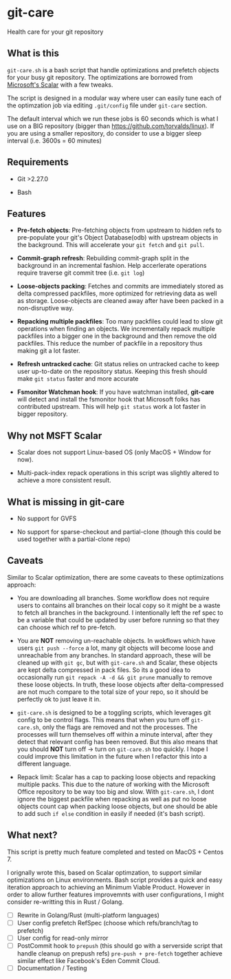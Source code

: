 # git-care

Health care for your git repository

## What is this

`git-care.sh` is a bash script that handle optimizations and prefetch objects for your busy git repository.
The optimizations are borrowed from [Microsoft's Scalar](https://github.com/microsoft/scalar/) with a few tweaks.

The script is designed in a modular way where user can easily tune each of the optimzation job via editing `.git/config` file under `git-care` section.

The default interval which we run these jobs is 60 seconds which is what I use on a BIG repository (bigger than https://github.com/torvalds/linux). If you are using a smaller repository, do consider to use a bigger sleep interval (i.e. 3600s = 60 minutes)

## Requirements

- Git >2.27.0

- Bash

## Features

- **Pre-fetch objects**: Pre-fetching objects from upstream to hidden refs to pre-populate your git's Object Database(odb) with upstream objects in the background. This will accelerate your `git fetch` and `git pull`.

- **Commit-graph refresh**: Rebuilding commit-graph split in the background in an incremental fashion. Help accerlerate operations require traverse git commit tree (i.e. `git log`)

- **Loose-objects packing**: Fetches and commits are immediately stored as delta compressed packfiles, more optimized for retrieving data as well as storage. Loose-objects are cleaned away after have been packed in a non-disruptive way.

- **Repacking multiple packfiles**: Too many packfiles could lead to slow git operations when finding an objects. We incrementally repack multiple packfiles into a bigger one in the background and then remove the old packfiles. This reduce the number of packfile in a repository thus making git a lot faster.

- **Refresh untracked cache**: Git status relies on untracked cache to keep user up-to-date on the repository status. Keeping this fresh should make `git status` faster and more accurate

- **Fsmonitor Watchman hook**: If you have watchman installed, **git-care** will detect and install the fsmonitor hook that Microsoft folks has contributed upstream. This will help `git status` work a lot faster in bigger repository.

## Why not MSFT Scalar

- Scalar does not support Linux-based OS (only MacOS + Window for now).

- Multi-pack-index repack operations in this script was slightly altered to achieve a more consistent result.

## What is missing in git-care

- No support for GVFS

- No support for sparse-checkout and partial-clone (though this could be used together with a partial-clone repo)

## Caveats

Similar to Scalar optimization, there are some caveats to these optimizations approach:

- You are downloading all branches. Some workflow does not require users to contains all branches on their local copy so it might be a waste to fetch all branches in the background. I intentionally left the ref spec to be a variable that could be updated by user before running so that they can choose which ref to pre-fetch.

- You are **NOT** removing un-reachable objects. In wokflows which have users `git push --force` a lot, many git objects will become loose and unreachable from any branches. In standard approach, these will be cleaned up with `git gc`, but with `git-care.sh` and Scalar, these objects are kept delta compressed in pack files. So its a good idea to occasionally run `git repack -A -d && git prune` manually to remove these loose objects.
  In truth, these loose objects after delta-compressed are not much compare to the total size of your repo, so it should be perfectly ok to just leave it in.

- `git-care.sh` is designed to be a toggling scripts, which leverages git config to be control flags. This means that when you turn off `git-care.sh`, only the flags are removed and not the processes. The processes will turn themselves off within a minute interval, after they detect that relevant config has been removed. But this also means that you should **NOT** turn off -> turn on `git-care.sh` too quickly.
  I hope I could improve this limitation in the future when I refactor this into a different language.

- Repack limit: Scalar has a cap to packing loose objects and repacking multiple packs. This due to the nature of working with the Microsoft Office repository to be way too big and slow. With `git-care.sh`, I dont ignore the biggest packfile when repacking as well as put no loose objects count cap when packing loose objects, but one should be able to add such `if else` condition in easily if needed (it's bash script).

## What next?

This script is pretty much feature completed and tested on MacOS + Centos 7.

I orignally wrote this, based on Scalar optimzation, to support similar optimizations on Linux environments. Bash script provides a quick and easy iteration approach to achieving an Minimum Viable Product. However in order to allow further features improvemnts with user configurations, I might consider re-writting this in Rust / Golang.

- [ ] Rewrite in Golang/Rust (multi-platform languages)
- [ ] User config prefetch RefSpec (choose which refs/branch/tag to prefetch)
- [ ] User config for read-only mirror
- [ ] PostCommit hook to `prepush` (this should go with a serverside script that handle cleanup on prepush refs)
      `pre-push + pre-fetch` together achieve similar effect like Facebook's Eden Commit Cloud.
- [ ] Documentation / Testing
